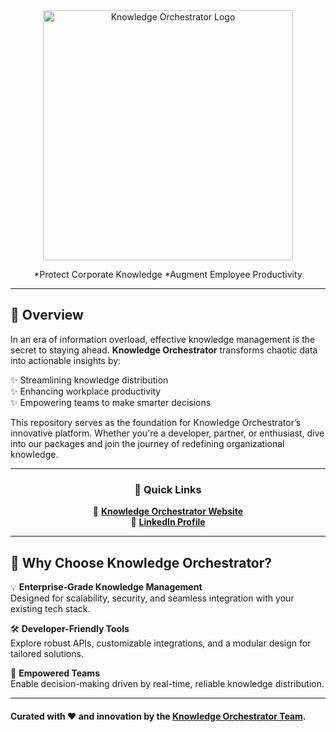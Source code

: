 <div align="center">
<img src="https://www.knowledge-orchestrator.com/wp-content/uploads/2024/12/white_logo_transparent_background.png" alt="Knowledge Orchestrator Logo" width="400"/>

*Protect Corporate Knowledge
*Augment Employee Productivity

</div>

---

## 🚀 **Overview**

In an era of information overload, effective knowledge management is the secret to staying ahead. **Knowledge Orchestrator** transforms chaotic data into actionable insights by:

✨ Streamlining knowledge distribution  
✨ Enhancing workplace productivity  
✨ Empowering teams to make smarter decisions

This repository serves as the foundation for Knowledge Orchestrator’s innovative platform. Whether you're a developer, partner, or enthusiast, dive into our packages and join the journey of redefining organizational knowledge.

---

<div align="center">

### **🔗 Quick Links**
🎯 [**Knowledge Orchestrator Website**](https://www.knowledge-orchestrator.com)  
💼 [**LinkedIn Profile**](https://www.linkedin.com/company/knowledge-orchestrator)  

</div>

---

## 🌟 **Why Choose Knowledge Orchestrator?**

💡 **Enterprise-Grade Knowledge Management**  
Designed for scalability, security, and seamless integration with your existing tech stack.

🛠️ **Developer-Friendly Tools**  
Explore robust APIs, customizable integrations, and a modular design for tailored solutions.

🚀 **Empowered Teams**  
Enable decision-making driven by real-time, reliable knowledge distribution.

---

#### Curated with ❤️ and innovation by the [Knowledge Orchestrator Team](https://www.knowledge-orchestrator.com).

</div>
